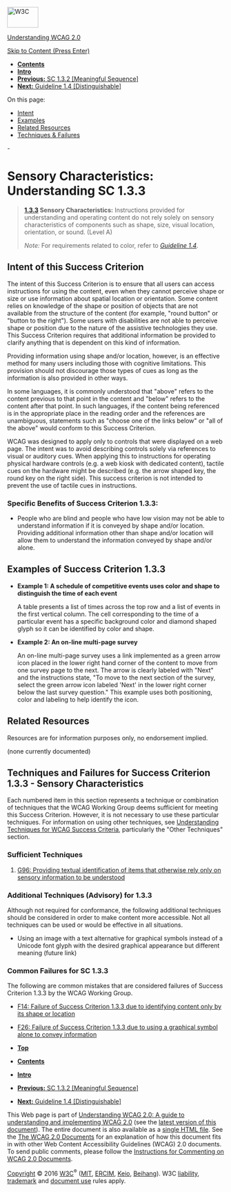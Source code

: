 [<img src="https://www.w3.org/StyleSheets/TR/2016/logos/W3C" alt="W3C" width="72" height="48" />](http://www.w3.org/)

[Understanding WCAG 2.0](Overview.html)

[Skip to Content (Press Enter)](#maincontent)

<span id="top"></span>

-   **[Contents](Overview.html#contents "Table of Contents")**
-   **[Intro](intro.html "Introduction to Understanding WCAG 2.0")**
-   [**Previous:** SC 1.3.2 \[Meaningful Sequence\]](content-structure-separation-sequence.html "Understanding SC  1.3.2 [Meaningful Sequence]")
-   [**Next:** Guideline 1.4 \[Distinguishable\]](visual-audio-contrast.html "Understanding Guideline  1.4 [Distinguishable]")

On this page:

-   [Intent](#content-structure-separation-understanding-intent-head)
-   [Examples](#content-structure-separation-understanding-examples-head)
-   [Related Resources](#content-structure-separation-understanding-resources-head)
-   [Techniques & Failures](#content-structure-separation-understanding-techniques-head)

<span id="maincontent">-</span>

<span id="content-structure-separation-understanding"></span> **Sensory Characteristics**<span class="screenreader">:</span> Understanding SC 1.3.3
===================================================================================================================================================

> **[1.3.3](http://www.w3.org/TR/2008/REC-WCAG20-20081211/#content-structure-separation-understanding) Sensory Characteristics:** Instructions provided for understanding and operating content do not rely solely on sensory characteristics of components such as shape, size, visual location, orientation, or sound. (Level A)
>
> *Note:* For requirements related to color, refer to *[Guideline 1.4](visual-audio-contrast.html)*.

Intent of this Success Criterion
--------------------------------

The intent of this Success Criterion is to ensure that all users can access instructions for using the content, even when they cannot perceive shape or size or use information about spatial location or orientation. Some content relies on knowledge of the shape or position of objects that are not available from the structure of the content (for example, "round button" or "button to the right"). Some users with disabilities are not able to perceive shape or position due to the nature of the assistive technologies they use. This Success Criterion requires that additional information be provided to clarify anything that is dependent on this kind of information.

Providing information using shape and/or location, however, is an effective method for many users including those with cognitive limitations. This provision should not discourage those types of cues as long as the information is also provided in other ways.

In some languages, it is commonly understood that "above" refers to the content previous to that point in the content and "below" refers to the content after that point. In such languages, if the content being referenced is in the appropriate place in the reading order and the references are unambiguous, statements such as "choose one of the links below" or "all of the above" would conform to this Success Criterion.

WCAG was designed to apply only to controls that were displayed on a web page. The intent was to avoid describing controls solely via references to visual or auditory cues. When applying this to instructions for operating physical hardware controls (e.g. a web kiosk with dedicated content), tactile cues on the hardware might be described (e.g. the arrow shaped key, the round key on the right side). This success criterion is not intended to prevent the use of tactile cues in instructions.

### Specific Benefits of Success Criterion 1.3.3:

-   People who are blind and people who have low vision may not be able to understand information if it is conveyed by shape and/or location. Providing additional information other than shape and/or location will allow them to understand the information conveyed by shape and/or alone.

Examples of Success Criterion 1.3.3
-----------------------------------

-   **Example 1: A schedule of competitive events uses color and shape to distinguish the time of each event**

    A table presents a list of times across the top row and a list of events in the first vertical column. The cell corresponding to the time of a particular event has a specific background color and diamond shaped glyph so it can be identified by color and shape.

-   **Example 2: An on-line multi-page survey**

    An on-line multi-page survey uses a link implemented as a green arrow icon placed in the lower right hand corner of the content to move from one survey page to the next. The arrow is clearly labeled with "Next" and the instructions state, "To move to the next section of the survey, select the green arrow icon labeled 'Next' in the lower right corner below the last survey question." This example uses both positioning, color and labeling to help identify the icon.

Related Resources
-----------------

Resources are for information purposes only, no endorsement implied.

(none currently documented)

Techniques and Failures for Success Criterion 1.3.3 - Sensory Characteristics
-----------------------------------------------------------------------------

Each numbered item in this section represents a technique or combination of techniques that the WCAG Working Group deems sufficient for meeting this Success Criterion. However, it is not necessary to use these particular techniques. For information on using other techniques, see [Understanding Techniques for WCAG Success Criteria](http://www.w3.org/TR/2016/NOTE-UNDERSTANDING-WCAG20-20161007/understanding-techniques.html), particularly the "Other Techniques" section.

### Sufficient Techniques

1.  <a href="http://www.w3.org/TR/2016/NOTE-WCAG20-TECHS-20161007/G96" class="tech-ref">G96: Providing textual identification of items that otherwise rely only on sensory information to be understood</a>

### Additional Techniques (Advisory) for 1.3.3

Although not required for conformance, the following additional techniques should be considered in order to make content more accessible. Not all techniques can be used or would be effective in all situations.

-   Using an image with a text alternative for graphical symbols instead of a Unicode font glyph with the desired graphical appearance but different meaning (future link)

### Common Failures for SC 1.3.3

The following are common mistakes that are considered failures of Success Criterion 1.3.3 by the WCAG Working Group.

-   <a href="http://www.w3.org/TR/2016/NOTE-WCAG20-TECHS-20161007/F14" class="tech-ref">F14: Failure of Success Criterion 1.3.3 due to identifying content only by its shape or location</a>

-   <a href="http://www.w3.org/TR/2016/NOTE-WCAG20-TECHS-20161007/F26" class="tech-ref">F26: Failure of Success Criterion 1.3.3 due to using a graphical symbol alone to convey information</a>

-   **[Top](#top)**
-   **[Contents](Overview.html#contents "Table of Contents")**
-   **[Intro](intro.html "Introduction to Understanding WCAG 2.0")**
-   [**Previous:** SC 1.3.2 \[Meaningful Sequence\]](content-structure-separation-sequence.html "Understanding SC  1.3.2 [Meaningful Sequence]")
-   [**Next:** Guideline 1.4 \[Distinguishable\]](visual-audio-contrast.html "Understanding Guideline  1.4 [Distinguishable]")

This Web page is part of [Understanding WCAG 2.0: A guide to understanding and implementing WCAG 2.0](Overview.html) (see the [latest version of this document](http://www.w3.org/TR/UNDERSTANDING-WCAG20/content-structure-separation-understanding.html)). The entire document is also available as a [single HTML file](complete.html). See the [The WCAG 2.0 Documents](http://www.w3.org/WAI/intro/wcag20) for an explanation of how this document fits in with other Web Content Accessibility Guidelines (WCAG) 2.0 documents. To send public comments, please follow the [Instructions for Commenting on WCAG 2.0 Documents](http://www.w3.org/WAI/WCAG20/comments/).

[Copyright](http://www.w3.org/Consortium/Legal/ipr-notice#Copyright) © 2016 [W3C](http://www.w3.org/)<sup>®</sup> ([MIT](http://www.csail.mit.edu/), [ERCIM](http://www.ercim.eu/), [Keio](http://www.keio.ac.jp/), [Beihang](http://ev.buaa.edu.cn/)). W3C [liability](http://www.w3.org/Consortium/Legal/ipr-notice#Legal_Disclaimer), [trademark](http://www.w3.org/Consortium/Legal/ipr-notice#W3C_Trademarks) and [document use](http://www.w3.org/Consortium/Legal/copyright-documents) rules apply.
